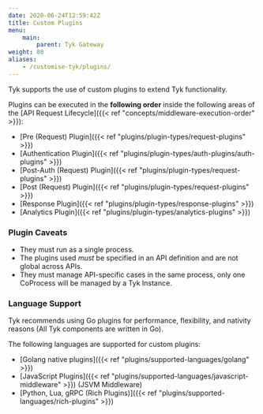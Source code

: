 ```yaml
---
date: 2020-06-24T12:59:42Z
title: Custom Plugins
menu:
    main:
        parent: Tyk Gateway
weight: 80
aliases:
    - /customise-tyk/plugins/
---
```


Tyk supports the use of custom plugins to extend Tyk functionality.

Plugins can be executed in the **following order** inside the following areas of the [API Request Lifecycle]({{< ref "concepts/middleware-execution-order" >}}):

*   [Pre (Request) Plugin]({{< ref "plugins/plugin-types/request-plugins" >}})
*   [Authentication Plugin]({{< ref "plugins/plugin-types/auth-plugins/auth-plugins" >}})
*   [Post-Auth (Request) Plugin]({{< ref "plugins/plugin-types/request-plugins" >}})
*   [Post (Request) Plugin]({{< ref "plugins/plugin-types/request-plugins" >}})
*   [Response Plugin]({{< ref "plugins/plugin-types/response-plugins" >}})
*   [Analytics Plugin]({{< ref "plugins/plugin-types/analytics-plugins" >}})

### Plugin Caveats

*   They must run as a single process.
*   The plugins used *must* be specified in an API definition and are not global across APIs.
*   They must manage API-specific cases in the same process, only one CoProcess will be managed by a Tyk Instance.

### Language Support

Tyk recommends using Go plugins for performance, flexibility, and nativity reasons (All Tyk components are written in Go).

The following languages are supported for custom plugins:
*   [Golang native plugins]({{< ref "plugins/supported-languages/golang" >}})
*   [JavaScript Plugins]({{< ref "plugins/supported-languages/javascript-middleware" >}}) (JSVM Middleware)
*   [Python, Lua, gRPC (Rich Plugins)]({{< ref "plugins/supported-languages/rich-plugins" >}})

